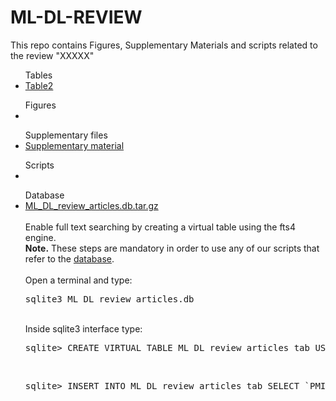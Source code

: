 # ML-DL-REVIEW
This repo contains Figures, Supplementary Materials and scripts related to the review "XXXXX"

<ul>Tables
  <li><a href="https://github.com/claudiologiudice/ML-DL-REVIEW/blob/main/Table2.md">Table2</a></li>
</ul>

<ul>Figures
<li></li>
</ul>

<ul>Supplementary files
  <li><a href="https://github.com/claudiologiudice/ML-DL-REVIEW/blob/main/supplementary_material.pdf">Supplementary material</a></li>
</ul>

<ul>Scripts
<li></li>
</ul>

<ul>Database
  <li><a href="https://github.com/claudiologiudice/ML-DL-REVIEW/blob/main/ML_DL_review_articles.db.tar.gz">ML_DL_review_articles.db.tar.gz</a></li>
  <br>Enable full text searching by creating a virtual table using the fts4 engine. 
  <br><b>Note.</b> These steps are mandatory in order to use any of our scripts that refer to the <a href="https://github.com/claudiologiudice/ML-DL-REVIEW/blob/main/ML_DL_review_articles.db.tar.gz">database</a>.
  <br><br>Open a terminal and type:
  <br><pre>sqlite3 ML_DL_review_articles.db</pre>
  <br>Inside sqlite3 interface type:
  <br><pre>sqlite> CREATE VIRTUAL TABLE ML_DL_review_articles_tab USING fts4(PMID, Title, Abstract, Date);</pre>
  <br><pre>sqlite> INSERT INTO ML_DL_review_articles_tab SELECT `PMID`, `Title`, `Abstract`, `Create Date` FROM ML_DL_review_articles;</pre>
</ul>
